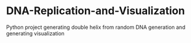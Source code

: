 # DNA-Replication-and-Visualization
Python project generating double helix from random DNA generation and generating visualization

